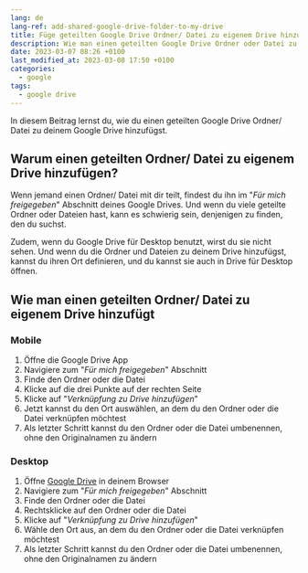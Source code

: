 ```yaml
---
lang: de
lang-ref: add-shared-google-drive-folder-to-my-drive
title: Füge geteilten Google Drive Ordner/ Datei zu eigenem Drive hinzu
description: Wie man einen geteilten Google Drive Ordner oder Datei zu eigenem Drive hinzufügt
date: 2023-03-07 08:26 +0100
last_modified_at: 2023-03-08 17:50 +0100
categories:
  - google
tags:
  - google drive
---
```


In diesem Beitrag lernst du, wie du einen geteilten Google Drive Ordner/ Datei zu deinem Google Drive hinzufügst.

## Warum einen geteilten Ordner/ Datei zu eigenem Drive hinzufügen?

Wenn jemand einen Ordner/ Datei mit dir teilt, findest du ihn im "_Für mich freigegeben_" Abschnitt deines Google Drives. Und wenn du viele geteilte Ordner oder Dateien hast, kann es schwierig sein, denjenigen zu finden, den du suchst.

Zudem, wenn du Google Drive für Desktop benutzt, wirst du sie nicht sehen. Und wenn du die Ordner und Dateien zu deinem Drive hinzufügst, kannst du ihren Ort definieren, und du kannst sie auch in Drive für Desktop öffnen.

## Wie man einen geteilten Ordner/ Datei zu eigenem Drive hinzufügt

### Mobile

1. Öffne die Google Drive App
2. Navigiere zum "_Für mich freigegeben_" Abschnitt
3. Finde den Ordner oder die Datei
4. Klicke auf die drei Punkte auf der rechten Seite
5. Klicke auf "_Verknüpfung zu Drive hinzufügen_"
6. Jetzt kannst du den Ort auswählen, an dem du den Ordner oder die Datei verknüpfen möchtest
7. Als letzter Schritt kannst du den Ordner oder die Datei umbenennen, ohne den Originalnamen zu ändern

### Desktop

1. Öffne [Google Drive](https://drive.google.com/drive/my-drive) in deinem Browser
2. Navigiere zum "_Für mich freigegeben_" Abschnitt
3. Finde den Ordner oder die Datei
4. Rechtsklicke auf den Ordner oder die Datei
5. Klicke auf "_Verknüpfung zu Drive hinzufügen_"
6. Wähle den Ort aus, an dem du den Ordner oder die Datei verknüpfen möchtest
7. Als letzter Schritt kannst du den Ordner oder die Datei umbenennen, ohne den Originalnamen zu ändern
